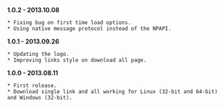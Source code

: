**1.0.2 - 2013.10.08**

    * Fixing bug on first time load options.
    * Using native message protocol instead of the NPAPI.

**1.0.1 - 2013.09.26**

    * Updating the logo.
    * Improving links style on download all page.

**1.0.0 - 2013.08.11**

    * First release.
    * Download single link and all working for Linux (32-bit and 64-bit) and Windows (32-bit).
